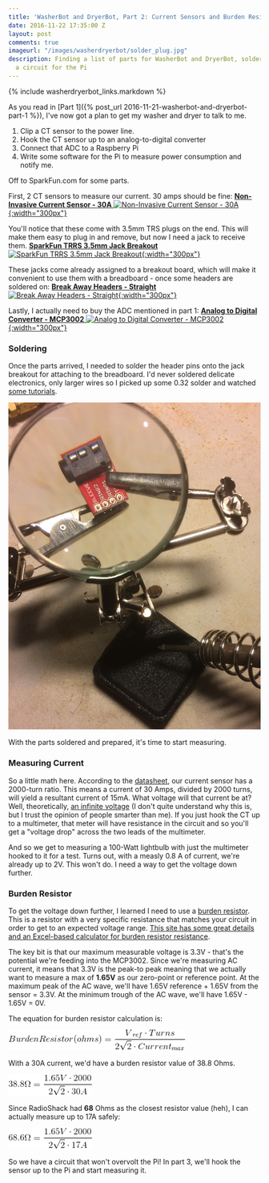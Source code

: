 ```yaml
---
title: 'WasherBot and DryerBot, Part 2: Current Sensors and Burden Resistors'
date: 2016-11-22 17:35:00 Z
layout: post
comments: true
imageurl: "/images/washerdryerbot/solder_plug.jpg"
description: Finding a list of parts for WasherBot and DryerBot, soldering, and starting
  a circuit for the Pi
---
```


{% include washerdryerbot_links.markdown %}

As you read in [Part 1]({% post_url 2016-11-21-washerbot-and-dryerbot-part-1 %}), I've now got a plan to get my washer and dryer to talk to me.

1. Clip a CT sensor to the power line.
2. Hook the CT sensor up to an analog-to-digital converter
3. Connect that ADC to a Raspberry Pi
4. Write some software for the Pi to measure power consumption and notify me.

Off to SparkFun.com for some parts.

First, 2 CT sensors to measure our current. 30 amps should be fine:
[__Non-Invasive Current Sensor - 30A__
![Non-Invasive Current Sensor - 30A](https://cdn.sparkfun.com//assets/parts/6/2/6/2/11005-01a.jpg){:width="300px"}](https://www.sparkfun.com/products/11005)

You'll notice that these come with 3.5mm TRS plugs on the end. This will make them easy to plug in and remove, but now I need a jack to receive them.
[__SparkFun TRRS 3.5mm Jack Breakout__
![SparkFun TRRS 3.5mm Jack Breakout](https://cdn.sparkfun.com//assets/parts/7/5/4/6/11570-01.jpg){:width="300px"}](https://www.sparkfun.com/products/11570)

These jacks come already assigned to a breakout board, which will make it convenient to use them with a breadboard - once some headers are soldered on:
[__Break Away Headers - Straight__
![Break Away Headers - Straight](https://cdn.sparkfun.com//assets/parts/1/0/6/00116-02-L.jpg){:width="300px"}](https://www.sparkfun.com/products/116)

Lastly, I actually need to buy the ADC mentioned in part 1:
[__Analog to Digital Converter - MCP3002__
![Analog to Digital Converter - MCP3002](https://cdn.sparkfun.com//assets/parts/1/7/7/0/08636-03-L.jpg){:width="300px"}](https://www.sparkfun.com/products/8636)

### Soldering

Once the parts arrived, I needed to solder the header pins onto the jack breakout for attaching to the breadboard. I'd never soldered delicate electronics, only larger wires so I picked up some 0.32 solder and watched [some tutorials](https://www.youtube.com/watch?v=f95i88OSWB4).

![soldering headers onto the jack](/images/washerdryerbot/solder_plug.jpg)

With the parts soldered and prepared, it's time to start measuring.

### Measuring Current ###

So a little math here. According to the [datasheet](http://cdn.sparkfun.com/datasheets/Sensors/Current/ECS1030-L72-SPEC.pdf), our current sensor has a 2000-turn ratio. This means a current of 30 Amps, divided by 2000 turns, will yield a resultant current of 15mA. What voltage will that current be at? Well, theoretically, [an infinite voltage](http://electronics.stackexchange.com/a/151317) (I don't quite understand why this is, but I trust the opinion of people smarter than me). If you just hook the CT up to a multimeter, that meter will have resistance in the circuit and so you'll get a "voltage drop" across the two leads of the multimeter.

And so we get to measuring a 100-Watt lightbulb with just the multimeter hooked to it for a test. Turns out, with a measly 0.8 A of current, we're already up to 2V. This won't do. I need a way to get the voltage down further.

### Burden Resistor 

To get the voltage down further, I learned I need to use a [burden resistor](https://openenergymonitor.org/emon/buildingblocks/ct-sensors-interface). This is a resistor with a very specific resistance that matches your circuit in order to get to an expected voltage range. [This site has some great details and an Excel-based calculator for burden resistor resistance](https://openenergymonitor.org/emon/buildingblocks/ct-sensors-interface).

The key bit is that our maximum measurable voltage is 3.3V - that's the potential we're feeding into the MCP3002. Since we're measuring AC current, it means that 3.3V is the peak-to peak meaning that we actually want to measure a max of __1.65V__ as our zero-point or reference point. At the maximum peak of the AC wave, we'll have 1.65V reference + 1.65V from the sensor = 3.3V. At the minimum trough of the AC wave, we'll have 1.65V - 1.65V = 0V.

The equation for burden resistor calculation is:

![](/images/washerdryerbot/eqn1.gif)

With a 30A current, we'd have a burden resistor value of 38.8 Ohms.

![](/images/washerdryerbot/eqn2.gif)

Since RadioShack had __68__ Ohms as the closest resistor value (heh), I can actually measure up to 17A safely:

![](/images/washerdryerbot/eqn3.gif)

So we have a circuit that won't overvolt the Pi! In part 3, we'll hook the sensor up to the Pi and start measuring it.





